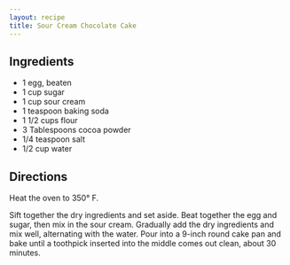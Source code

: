 ```yaml
---
layout: recipe
title: Sour Cream Chocolate Cake
---
```


## Ingredients

* 1 egg, beaten
* 1 cup sugar
* 1 cup sour cream
* 1 teaspoon baking soda
* 1 1/2 cups flour
* 3 Tablespoons cocoa powder
* 1/4 teaspoon salt
* 1/2 cup water

## Directions

Heat the oven to 350° F.

Sift together the dry ingredients and set aside. Beat together the egg
and sugar, then mix in the sour cream. Gradually add the dry ingredients
and mix well, alternating with the water. Pour into a 9-inch round cake
pan and bake until a toothpick inserted into the middle comes out clean,
about 30 minutes.
